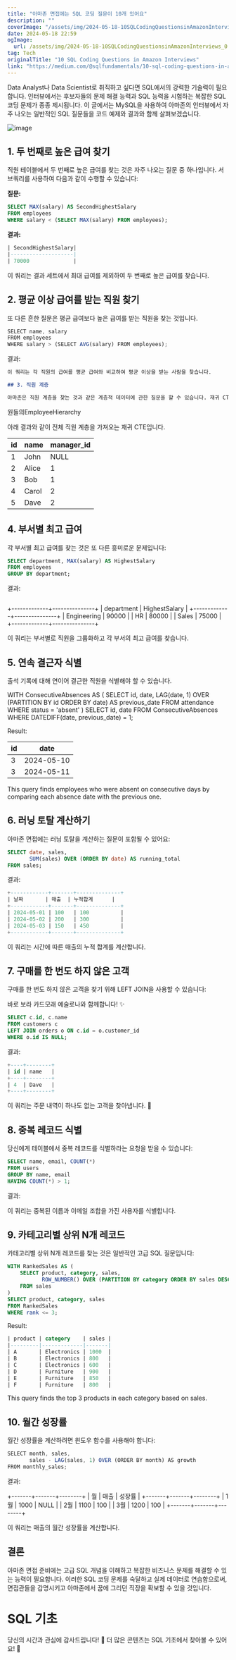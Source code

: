 ```yaml
---
title: "아마존 면접에는 SQL 코딩 질문이 10개 있어요"
description: ""
coverImage: "/assets/img/2024-05-18-10SQLCodingQuestionsinAmazonInterviews_0.png"
date: 2024-05-18 22:59
ogImage:
  url: /assets/img/2024-05-18-10SQLCodingQuestionsinAmazonInterviews_0.png
tag: Tech
originalTitle: "10 SQL Coding Questions in Amazon Interviews"
link: "https://medium.com/@sqlfundamentals/10-sql-coding-questions-in-amazon-interviews-dcaff9277cd2"
---
```


Data Analyst나 Data Scientist로 취직하고 싶다면 SQL에서의 강력한 기술력이 필요합니다. 인터뷰에서는 후보자들의 문제 해결 능력과 SQL 능력을 시험하는 복잡한 SQL 코딩 문제가 종종 제시됩니다. 이 글에서는 MySQL을 사용하여 아마존의 인터뷰에서 자주 나오는 일반적인 SQL 질문들을 코드 예제와 결과와 함께 살펴보겠습니다.

![image](/assets/img/2024-05-18-10SQLCodingQuestionsinAmazonInterviews_0.png)

## 1. 두 번째로 높은 급여 찾기

직원 테이블에서 두 번째로 높은 급여를 찾는 것은 자주 나오는 질문 중 하나입니다. 서브쿼리를 사용하여 다음과 같이 수행할 수 있습니다:

<div class="content-ad"></div>

**질문:**

```sql
SELECT MAX(salary) AS SecondHighestSalary
FROM employees
WHERE salary < (SELECT MAX(salary) FROM employees);
```

**결과:**

```sql
| SecondHighestSalary|
|--------------------|
| 70000              |
```

이 쿼리는 결과 세트에서 최대 급여를 제외하여 두 번째로 높은 급여를 찾습니다.

<div class="content-ad"></div>

## 2. 평균 이상 급여를 받는 직원 찾기

또 다른 흔한 질문은 평균 급여보다 높은 급여를 받는 직원을 찾는 것입니다.

```js
SELECT name, salary
FROM employees
WHERE salary > (SELECT AVG(salary) FROM employees);
```

결과:

<div class="content-ad"></div>

```md
이 쿼리는 각 직원의 급여를 평균 급여와 비교하여 평균 이상을 받는 사람을 찾습니다.

## 3. 직원 계층

아마존은 직원 계층을 찾는 것과 같은 계층적 데이터에 관한 질문을 할 수 있습니다. 재귀 CTE를 사용하여 직원 계층을 찾을 수 있습니다:
```

<div class="content-ad"></div>


원들의EmployeeHierarchy

아래 결과와 같이 전체 직원 계층을 가져오는 재귀 CTE입니다.

| id | name    | manager_id |
|----|---------|------------|
| 1  | John    | NULL       |
| 2  | Alice   | 1          |
| 3  | Bob     | 1          |
| 4  | Carol   | 2          |
| 5  | Dave    | 2          |


<div class="content-ad"></div>

## 4. 부서별 최고 급여

각 부서별 최고 급여를 찾는 것은 또 다른 흥미로운 문제입니다:

```sql
SELECT department, MAX(salary) AS HighestSalary
FROM employees
GROUP BY department;
```

결과:

<div class="content-ad"></div>

```plaintext

```

+-------------+---------------+
| department | HighestSalary |
+-------------+---------------+
| Engineering | 90000 |
| HR | 80000 |
| Sales | 75000 |
+-------------+---------------+



이 쿼리는 부서별로 직원을 그룹화하고 각 부서의 최고 급여를 찾습니다.

## 5. 연속 결근자 식별

출석 기록에 대해 연이어 결근한 직원을 식별해야 할 수 있습니다.


<div class="content-ad"></div>


WITH ConsecutiveAbsences AS (
    SELECT id,
           date,
           LAG(date, 1) OVER (PARTITION BY id ORDER BY date) AS previous_date
    FROM attendance
    WHERE status = 'absent'
)
SELECT id, date
FROM ConsecutiveAbsences
WHERE DATEDIFF(date, previous_date) = 1;


Result:


| id | date       |
|----|------------|
| 3  | 2024-05-10 |
| 3  | 2024-05-11 |


This query finds employees who were absent on consecutive days by comparing each absence date with the previous one.

<div class="content-ad"></div>

## 6. 러닝 토탈 계산하기

아마존 면접에는 러닝 토탈을 계산하는 질문이 포함될 수 있어요:

```sql
SELECT date, sales,
       SUM(sales) OVER (ORDER BY date) AS running_total
FROM sales;
```

결과:

<div class="content-ad"></div>

```sql
+------------+-------+--------------+
| 날짜       | 매출  | 누적합계      |
+------------+-------+--------------+
| 2024-05-01 | 100   | 100          |
| 2024-05-02 | 200   | 300          |
| 2024-05-03 | 150   | 450          |
+------------+-------+--------------+
```

이 쿼리는 시간에 따른 매출의 누적 합계를 계산합니다.

## 7. 구매를 한 번도 하지 않은 고객

구매를 한 번도 하지 않은 고객을 찾기 위해 LEFT JOIN을 사용할 수 있습니다:


<div class="content-ad"></div>

바로 보라 카드모래 예술로나와 함께합니다! ✨

```sql
SELECT c.id, c.name
FROM customers c
LEFT JOIN orders o ON c.id = o.customer_id
WHERE o.id IS NULL;
```

결과:

```sql
+----+--------+
| id | name   |
+----+--------+
| 4  | Dave   |
+----+--------+
```

이 쿼리는 주문 내역이 하나도 없는 고객을 찾아냅니다. 🌟

<div class="content-ad"></div>

## 8. 중복 레코드 식별

당신에게 테이블에서 중복 레코드를 식별하라는 요청을 받을 수 있습니다:

```sql
SELECT name, email, COUNT(*)
FROM users
GROUP BY name, email
HAVING COUNT(*) > 1;
```

결과:

<div class="content-ad"></div>

이 쿼리는 중복된 이름과 이메일 조합을 가진 사용자를 식별합니다.

## 9. 카테고리별 상위 N개 레코드

카테고리별 상위 N개 레코드를 찾는 것은 일반적인 고급 SQL 질문입니다:

<div class="content-ad"></div>

```sql
WITH RankedSales AS (
    SELECT product, category, sales,
           ROW_NUMBER() OVER (PARTITION BY category ORDER BY sales DESC) AS rank
    FROM sales
)
SELECT product, category, sales
FROM RankedSales
WHERE rank <= 3;
```

Result:

```sql
| product | category    | sales |
|---------|-------------|-------|
| A       | Electronics | 1000  |
| B       | Electronics | 800   |
| C       | Electronics | 600   |
| D       | Furniture   | 900   |
| E       | Furniture   | 850   |
| F       | Furniture   | 800   |
```

This query finds the top 3 products in each category based on sales.

<div class="content-ad"></div>

## 10. 월간 성장률

월간 성장률을 계산하려면 윈도우 함수를 사용해야 합니다:

```js
SELECT month, sales,
       sales - LAG(sales, 1) OVER (ORDER BY month) AS growth
FROM monthly_sales;
```

결과:

<div class="content-ad"></div>

+-------+-------+--------+
| 월 | 매출 | 성장률 |
+-------+-------+--------+
| 1월 | 1000 | NULL |
| 2월 | 1100 | 100 |
| 3월 | 1200 | 100 |
+-------+-------+--------+

이 쿼리는 매출의 월간 성장률을 계산합니다.

## 결론

아마존 면접 준비에는 고급 SQL 개념을 이해하고 복잡한 비즈니스 문제를 해결할 수 있는 능력이 필요합니다. 이러한 SQL 코딩 문제를 숙달하고 실제 데이터로 연습함으로써, 면접관들을 감명시키고 아마존에서 꿈에 그리던 직장을 확보할 수 있을 것입니다.

<div class="content-ad"></div>

# SQL 기초

당신의 시간과 관심에 감사드립니다! 🚀
더 많은 콘텐츠는 SQL 기초에서 찾아볼 수 있어요! 💫




